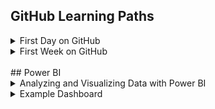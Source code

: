 ## GitHub Learning Paths
<details>
  <summary>First Day on GitHub</summary><br>
  <ul>
    <li><b>Introduction to GitHub:</b> This went over the basics of GitHub. I assigned myself to an issue, and went through processes like creating branches and pull requests, and merging those pull requests.</li>
    <li><b>Communication using Markdown:</b> With the help of this section, I used Markdown formatting to create lists, add headings, include images and links, and apply emphasis to text.</li>
    <li><b>Uploading Your Project to GitHub:</b> For this last section of my first day I prepared a project and uploaded it to a private repository.</li>
  </ul>
 </details>
<details>
  <summary>First Week on GitHub</summary><br>
  <ul>
    <li><b>GitHub Pages:</b> In this section I created a GitHub Pages site and customized it with blogs and other items using pull requests.</li>
    <li><b>Reviewing pull requests:</b> As part of this module I assigned myself to, commented on, and merged various pull requests, including looking at reviews and applying suggestions.</li>
    <li><b>Managing merge conflicts:</b> In this section I created conflicts and merged pull requests once those conflicts were resolved.</li>
    <li><b>Securing your workflows:</b> For this last section I enabled repository settings and updated the dependcy in order to secure my workflow.</li>
  </ul>
</details>

<br>
## Power BI
<details>
  <summary>Analyzing and Visualizing Data with Power BI</summary><br>
  This is a copy of the syllabus for my Power BI course:<br>
  <img src="EdxCourse.jpeg" alt="Power BI Syllabus"><br><br>
  
  Here's a breakdown of each chapter:
  <ul>
    <li><b>Introduction:</b> This provided an overview of how Power BI works, including the tools and community that are available for support.</li>
    <li><b>Power BI Desktop Data Transformations:</b> This chapter was about learning to handle data using Power BI Desktop. Specifically I practiced importing data from databases or other sources, editing for certain data types, transforming columns, and pulling only certain data using query parameters.</li>
    <li><b>Power BI Desktop Modeling:</b> In this module I learned about how to manipulate data in the Power BI Desktop. This included creating new calculated columns or measures, filtering data, and learning about how to create and manipulate new data within the application.</li>
    <li><b>Power BI Desktop Visualization:</b> For this section I created and worked with various visualizations including pie charts, treemaps, slicers, maps, waterfalls, scatter plots, gauges, and other elements.</li>
    <li><b>Power BI Service:</b> This section focused on creating and sharing dashboards. Skills I gained included learning how to pin and arrange different elements into a dashboard and publishing that dashboard to the web.</li>
    <li><b>Working with Excel:</b> This module helped to teach me about how Excel and Power BI work together. This included importing Excel data into Power BI, analyzing that data, and being able to pin data directly from Excel into Power BI.</li>
    <li><b>Direct Connectivity:</b> This chapter was about using Power BI to connect to other data sources and extract data to analyze from them. As part of this section, I connected to a SQL database and used data from there to create visualizations and reports.</li>
    <li><b>Developer API:</b> In this chapter I learned that Power BI can integrate with other applications to pull data and create custom visualizations. Specifically, I downloaded visuals such as Sunburst or Radar for this purpose.</li>
    <li><b>Mobile App:</b> In this last module I learned about mobile access to Power BI, and learned how to modify reports and dashboards to be viewed on a mobile device.</li>
  </ul>
</details>
<details>
  <summary>Example Dashboard</summary><br>
  As part of my Power BI training I created an example dashboard using the <a href="https://docs.microsoft.com/en-us/power-bi/sample-retail-analysis">Retail Analysis</a> sample dataset from Microsoft. A video of me explaining my dashboard can be found <a href="https://youtu.be/M_BMv8Bf7pQ">here</a>.<br>
  My dashboard was creating using data collected from a retail business with two chains. My analyses mostly focused on sales or profit, and I also included one section focusing on business by geographic location and one section comparing newer stores to previously existing stores. <br>
  <img src= "Dashboard1.png" alt="Power BI Dashboard">
  <img src= "Dashboard2.png" alt="Power BI Dashboard">
  <img src= "Dashboard3.png" alt="Power BI Dashboard">
  <img src= "Dashboard4.png" alt="Power BI Dashboard">
</details><br>
